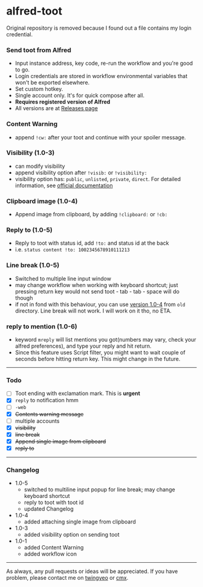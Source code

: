 # alfred-toot

Original repository is removed because I found out a file contains my login credential.

### Send toot from Alfred

- Input instance address, key code, re-run the workflow and you're good to go.
- Login credentials are stored in workflow environmental variables that won't be exported elsewhere.
- Set custom hotkey.
- Single account only. It's for quick compose after all.
- **Requires registered version of Alfred**
- All versions are at [Releases page](https://github.com/Canorus/alfred-toot/releases)

### Content Warning

- append `!cw:` after your toot and continue with your spoiler message. 

### Visibility (1.0-3)

- can modify visibility
- append visibility option after `!visib:` or `!visibility:` 
- visibility option has: `public`, `unlisted`, `private`, `direct`. For detailed information, see [official documentation](https://github.com/tootsuite/documentation/blob/master/Using-Mastodon/User-guide.md#toot-privacy)

### Clipboard image (1.0-4)

- Append image from clipboard, by adding `!clipboard:` or `!cb:`

### Reply to (1.0-5)

- Reply to toot with status id, add `!to:` and status id at the back
- i.e. `status content !to: 1002345678910111213`

### Line break (1.0-5)

- Switched to multiple line input window
- may change workflow when working with keyboard shortcut; just pressing return key would not send toot - tab - tab - space will do though
- if not in fond with this behaviour, you can use [version 1.0-4](https://github.com/Canorus/alfred-toot/raw/master/old/Alfred-toot_1.0-4.alfredworkflow) from `old` directory. Line break will not work. I will work on it tho, no ETA.

### reply to mention (1.0-6)

- keyword `mreply` will list mentions you got(numbers may vary, check your alfred preferences), and type your reply and hit return.
- Since this feature uses Script filter, you might want to wait couple of seconds before hitting return key. This might change in the future.

------

### Todo

- [ ] Toot ending with exclamation mark. This is **urgent**
- [x] `reply` to notification hmm
- [ ] `-web`
- [x] ~~Contents warning message~~
- [ ] multiple accounts
- [x] ~~visibility~~
- [x] ~~line break~~
- [x] ~~Append single image from clipboard~~
- [x] ~~reply to~~

------

### Changelog

- 1.0-5
  - switched to multiline input popup for line break; may change keyboard shortcut
  - reply to toot with toot id
  - updated Changelog
- 1.0-4
  - added attaching single image from clipboard
- 1.0-3
  - added visibility option on sending toot
- 1.0-1
  - added Content Warning
  - added workflow icon

------

As always, any pull requests or ideas will be appreciated. If you have problem, please contact me on [twingyeo](https://twingyeo.kr/@canor) or [cmx](https://cmx.im/@canor).
